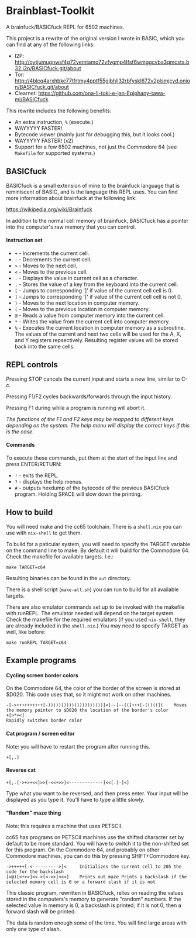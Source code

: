 # Brainblast-Toolkit

A brainfuck/BASICfuck REPL for 6502 machines.

This project is a rewrite of the original version I wrote in BASIC, which you
can find at any of the following links:

- I2P: http://oytjumugnwsf4g72vemtamo72vfvgmp4lfsf6wmggcvba3qmcsta.b32.i2p/BASICfuck.git/about
- Tor: http://4blcq4arxhbkc77tfrtmy4pptf55gjbhlj32rbfyskl672v2plsmjcyd.onion/BASICfuck.git/about
- Clearnet: https://github.com/ona-li-toki-e-jan-Epiphany-tawa-mi/BASICfuck

This rewrite includes the following benefits:

- An extra instruction, `%` (execute.)
- WAYYYYY FASTER!
- Bytecode viewer (mainly just for debugging this, but it looks cool.)
- WAYYYYY FASTER! (x2)
- Support for a few 6502 machines, not just the Commodore 64 (see `Makefile` for supported systems.)

## BASICfuck

BASICfuck is a small extension of mine to the brainfuck language that is
reminiscent of BASIC, and is the language this REPL uses. You can find more
information about brainfuck at the following link:

https://wikipedia.org/wiki/Brainfuck

In addition to the normal cell memory of brainfuck, BASICfuck has a pointer into
the computer's raw memory that you can control.

#### Instruction set

- `+` - Increments the current cell.
- `-` - Decrements the current cell.
- `>` - Moves to the next cell.
- `<` - Moves to the previous cell.
- `.` - Displays the value in current cell as a character.
- `,` - Stores the value of a key from the keyboard into the current cell.
- `[` - Jumps to corresponding ']' if value of the current cell cell is 0.
- `]` - Jumps to corresponding '[' if value of the current cell cell is not 0.
- `)` - Moves to the next location in computer memory.
- `(` - Moves to the previous location in computer memory.
- `@` - Reads a value from computer memory into the current cell.
- `*` - Writes the value from the current cell into computer memory.
- `%` - Executes the current location in computer memory as a subroutine. The values of the current and next two cells will be used for the A, X, and Y registers repsectively. Resulting register values will be stored back into the same cells.

## REPL controls

Pressing STOP cancels the current input and starts a new line, similar to C-c.

Pressing F1/F2 cycles backwards/forwards through the input history.

Pressing F1 during while a program is running will abort it.

*The functions of the F1 and F2 keys may be mapped to different keys depending
on the system. The help menu will display the correct keys if this is the case.*

#### Commands

To execute these commands, put them at the start of the input line and press
ENTER/RETURN:

- `!` - exits the REPL.
- `?` - displays the help menus.
- `#` - outputs hexdump of the bytecode of the previous BASICfuck program. Holding SPACE will slow down the printing.

## How to build

You will need make and the cc65 toolchain. There is a `shell.nix` you can use
with `nix-shell` to get them.

To build for a paticular system, you will need to specify the TARGET variable
on the command line to make. By default it will build for the Commodore 64.
Check the makefile for available targets. I.e.:

```
make TARGET=c64
```

Resulting binaries can be found in the `out` directory.

There is a shell script (`make-all.sh`) you can run to build for all available
targets.

There are also emulator commands set up to be invoked with the makefile with
runREPL. The emulator needed will depend on the target system. Check the
makefile for the required emulators (if you used `nix-shell`, they are already
included in the `shell.nix`.) You may need to specify TARGET as well, like
before:

```
make runREPL TARGET=c64
```

## Example programs

#### Cycling screen border colors

On the Commodore 64, the color of the border of the screen is stored at $D020. This code uses that, so it might not work on other machines.

```brainfuck
-[->++++++++++[-)))))))))))))))))))))]<]--[--((]+++[-(((((](    Moves the memory pointer to $D020 the location of the border's color
+[>*+<]                                                         Rapidly switches border color
```

#### Cat program / screen editor

Note: you will have to restart the program after running this.

```brainfuck
+[,.]
```

#### Reverse cat

```brainfuck
+[,.[->+>+<<]>>[-<<+>>]<-------------]<<[.[-]<]
```

Type what you want to be reversed, and then press enter. Your input will be
displayed as you type it. You'll have to type a little slowly.

#### "Random" maze thing

Note: this requires a machine that uses PETSCII.

cc65 has programs on PETSCII machines use the shifted character set by default
to be more standard. You will have to switch it to the non-shifted set for this
program. On the Commodore 64, and probably on other Commodore machines, you can
do this by pressing SHIFT+Commodore key.

```brainfuck
->+++++[-<---------->]<     Initializes the current cell to 205 the code for the backslash
[>@)[<+>>]<<.>[<->>]<<<]    Prints out maze Prints a backslash if the selected memory cell is 0 or a forward slash if it is not
```

This classic program, rewritten in BASICfuck, relies on reading the values
stored in the computers's memory to generate "random" numbers. If the selected
value in memory is 0, a backslash is printed; if it is not 0, then a forward
slash will be printed.

The data is random enough *some* of the time. You will find large areas with
only one type of slash.
